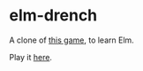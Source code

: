 # elm-drench

A clone of [this game](http://www.flashbynight.com/drench/), to learn Elm.

Play it [here](https://crazymykl.github.io/elm-drench/).
